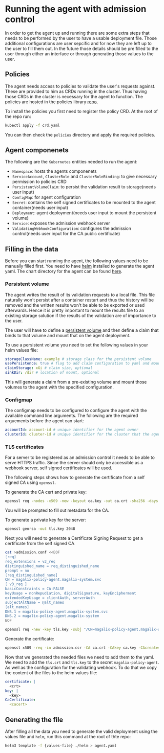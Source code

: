 # Running the agent with admission control

In order to get the agent up and running there are some extra steps that needs to be performed by the user to have a usable deployment file. Those additional configurations are user sepcific and for now they are left up to the user to fill them out. In the future those details should be pre filled to the user through either an interface or through generating those values to the user.

## Policies

The agent needs access to policies to validate the user's requests against. These are provided to him as CRDs running in the cluster. Thus having those CRDs in the cluster is necessary for the agent to function. The policies are hosted in the policies library [repo](https://github.com/MagalixTechnologies/policy-library).

To install the policies you first need to register the policy CRD. At the root of the repo run:

```bash
kubectl apply -f crd.yaml
```

You can then check the `policies` directory and apply the required policies.

## Agent componenets

The following are the `Kubernetes` entities needed to run the agent:

- `Namespace`: hosts the agents componenets
- `ServiceAccount`, `ClusterRole` and `ClusterRoleBinding`: to give necessary permission to policies CRD
- `PersistentVolumeClaim`: to persist the validation result to storage(needs user input)
- `ConfigMap`: for agent configuration
- `Secret`: contains the self signed certificates to be mounted to the agent container(needs user input)
- `Deployment`: agent deployment(needs user input to mount the persistent volume)
- `Service`: exposes the admission webhook server
- `ValidatingWebhookConfiguration`: configures the admission control(needs user input for the CA public certificate)

## Filling in the data

Before you can start running the agent, the following values need to be manually filled first. You need to have [helm](https://helm.sh/) installed to generate the agent yaml. The chart directory for the agent can be found [here](../helm/Chart.yaml).

### Persistent volume

The agent writes the result of its validation requests to a local file. This file naturally won't persist after a container restart and thus the history will be removed and the written results won't be able to be exported or used afterwards. Hence it is pretty important to mount the results file to an existing storage solution if the results of the validation are of importance to the user.

The user will have to define a [persistent volume](https://kubernetes.io/docs/concepts/storage/persistent-volumes/) and then define a claim that binds to that volume and mount that on the agent deployment.

To use a persistent volume you need to set the following values in your helm values file:

```yaml
storageClassName: example # storage class for the persistent volume
usePersistence: true # flag to add claim configuration to yaml and mounts to the deployment
claimStorage: xGi # claim size, optional
sinkDir: /dir # location of mount, optional
```

This will generate a claim from a pre-existing volume and mount those volumes to the agent with the specified configuration.

### Configmap

The configmap needs to be configured to configure the agent with the available command line arguments. The following are the required arguements before the agent can start:

```yaml
accountId: account-id # unique identifier for the agent owner
clusterId: cluster-id # unique identifier for the cluster that the agent is running on
```

### TLS certificates

For a server to be registered as an admission control it needs to be able to serve HTTPS traffic. Since the server should only be accessible as a webhook server, self signed certificates will be used.

The following steps shows how to generate the certificate from a self signed CA using `openssl`.

To generate the CA cert and private key:

```bash
openssl req -nodes -x509 -new -keyout ca.key -out ca.crt -sha256 -days 365
```

You will be prompted to fill out metadata for the CA.

To generate a private key for the server:

```bash
openssl genrsa -out tls.key 2048
```

Next you will need to generate a Certificate Signing Request to get a certificate from the self signed CA.

```bash
cat >admission.conf <<EOF
[req]
req_extensions = v3_req
distinguished_name = req_distinguished_name
prompt = no
[req_distinguished_name]
CN = magalix-policy-agent.magalix-system.svc
[ v3_req ]
basicConstraints = CA:FALSE
keyUsage = nonRepudiation, digitalSignature, keyEncipherment
extendedKeyUsage = clientAuth, serverAuth
subjectAltName = @alt_names
[alt_names]
DNS.1 = magalix-policy-agent.magalix-system.svc
DNS.2 = magalix-policy-agent.magalix-system
EOF

openssl req -new -key tls.key -subj "/CN=magalix-policy-agent.magalix-system.svc" -config admission.conf -out admission.csr
```

Generate the certificate:

```bash
openssl x509 -req -in admission.csr -CA ca.crt -CAkey ca.key -CAcreateserial -out tls.crt -extensions v3_req -extfile admission.conf
```

Now that we generated the needed files we need to add them to the yaml.
We need to add the `tls.crt` and `tls.key` to the secret `magalix-policy-agent`. As well as the configuration for the validating webhook.
To do that we copy the content of the files to the helm values file:

```yaml
certificate: |
  <crt>
key: |
  <key>
CaCertificate:
  <cacert>
```

## Generating the file

After filling all the data you need to generate the valid deployment using the values file and `helm`, run this command at the root of thte repo:

```bash
helm3 template -f {values-file} ./helm > agent.yaml
```
